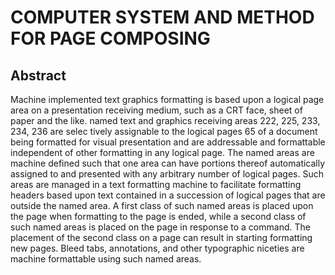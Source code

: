 # COMPUTER SYSTEM AND METHOD FOR PAGE COMPOSING

## Abstract
Machine implemented text graphics formatting is based upon a logical page area on a presentation receiving medium, such as a CRT face, sheet of paper and the like. named text and graphics receiving areas 222, 225, 233, 234, 236 are selec tively assignable to the logical pages 65 of a document being formatted for visual presentation and are addressable and formattable independent of other formatting in any logical page. The named areas are machine defined such that one area can have portions thereof automatically assigned to and presented with any arbitrary number of logical pages. Such areas are managed in a text formatting machine to facilitate formatting headers based upon text contained in a succession of logical pages that are outside the named area. A first class of such named areas is placed upon the page when formatting to the page is ended, while a second class of such named areas is placed on the page in response to a command. The placement of the second class on a page can result in starting formatting new pages. Bleed tabs, annotations, and other typographic niceties are machine formattable using such named areas.